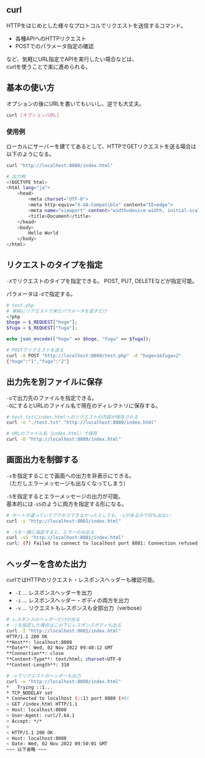 ## curl
HTTPをはじめとした様々なプロトコルでリクエストを送信するコマンド。  

* 各種APIへのHTTPリクエスト
* POSTでのパラメータ指定の確認
 
など、気軽にURL指定でAPIを実行したい場合などは、  
curlを使うことで楽に進められる。

## 基本の使い方
オプションの後にURLを書いてもいいし、逆でも大丈夫。
```bash
curl [オプション/URL]
```

### 使用例
ローカルにサーバーを建ててあるとして、HTTPでGETリクエストを送る場合は以下のようになる。
```bash
curl "http://localhost:8080/index.html"

# 出力例
<!DOCTYPE html>
<html lang="ja">
	<head>
		<meta charset="UTF-8">
		<meta http-equiv="X-UA-Compatible" content="IE=edge">
		<meta name="viewport" content="width=device-width, initial-scale=1.0">
		<title>Document</title>
	</head>
	<body>
		Hello World
	</body>
</html>
```

## リクエストのタイプを指定
`-X`でリクエストのタイプを指定できる。
POST, PUT, DELETEなどが指定可能。

パラメータは`-d`で指定する。
```php
# test.php
# 単純にリクエストで来たパラメータを返すだけ
<?php
$hoge = $_REQUEST["hoge"];
$fuga = $_REQUEST["fuga"];

echo json_encode(["hoge" => $hoge, "fuga" => $fuga]);
```

```bash
# POSTでリクエストを送る
curl -X POST "http://localhost:8080/test.php" -d "hoge=1&fuga=2"
{"hoge":"1","fuga":"2"}
```

## 出力先を別ファイルに保存
`-o`で出力先のファイルを指定できる。  
`-O`にするとURLのファイル名で現在のディレクトリに保存する。
```bash
# test.txtにindex.htmlへのリクエストの内容が保存される
curl -o "./test.txt" "http://localhost:8080/index.html"

# URLのファイル名（index.html）で保存
curl -O "http://localhost:8080/index.html"
```

## 画面出力を制御する
`-s`を指定することで画面への出力を非表示にできる。  
（ただしエラーメッセージも出なくなってしまう）

`-S`を指定するとエラーメッセージの出力が可能。  
基本的には`-sS`のように両方を指定する形になる。
```bash
# ポートが違っていてアクセスできなかったとしても、-sがあるので何も出ない
curl -s "http://localhost:8081/index.html"

# -Sを一緒に指定すると、エラーのみ出る
curl -sS "http://localhost:8081/index.html"
curl: (7) Failed to connect to localhost port 8081: Connection refused
```

## ヘッダーを含めた出力
curlではHTTPのリクエスト・レスポンスヘッダーも確認可能。

* `-I` ... レスポンスヘッダーを出力
* `-i` ... レスポンスヘッダー・ボディの両方を出力
* `-v` ... リクエストもレスポンスも全部出力（verbose）

```bash
# レスポンスのヘッダーだけが出る
# -iを指定した場合はこの下にレスポンスボディも出る
curl -I "http://localhost:8081/index.html"
HTTP/1.1 200 OK
**Host**: localhost:8080
**Date**: Wed, 02 Nov 2022 09:48:12 GMT
**Connection**: close
**Content-Type**: text/html; charset=UTF-8
**Content-Length**: 310

# -vでリクエストのヘッダーも出力
curl -v "http://localhost:8080/index.html"
*   Trying ::1...
* TCP_NODELAY set
* Connected to localhost (::1) port 8080 (#0)
> GET /index.html HTTP/1.1
> Host: localhost:8080
> User-Agent: curl/7.64.1
> Accept: */*
> 
< HTTP/1.1 200 OK
< Host: localhost:8080
< Date: Wed, 02 Nov 2022 09:50:01 GMT
~~~ 以下省略 ~~~
```